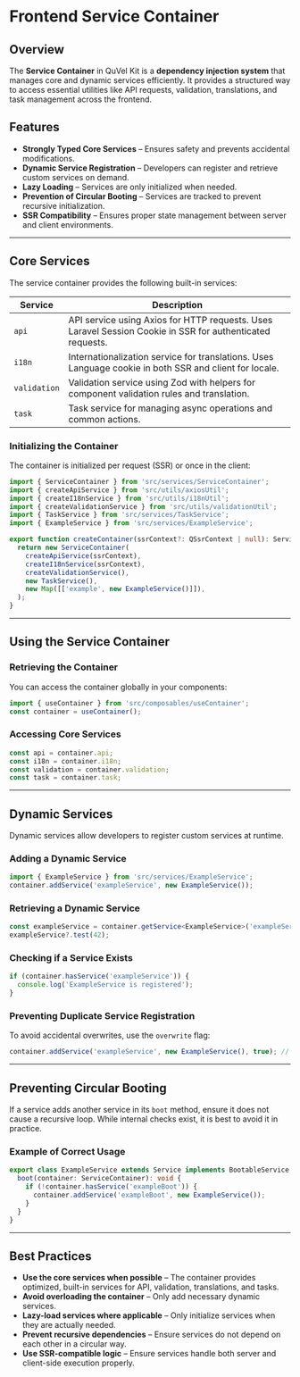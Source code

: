 # Frontend Service Container

## Overview

The **Service Container** in QuVel Kit is a **dependency injection system** that manages core and dynamic services efficiently. It provides a structured way to access essential utilities like API requests, validation, translations, and task management across the frontend.

## Features

- **Strongly Typed Core Services** – Ensures safety and prevents accidental modifications.
- **Dynamic Service Registration** – Developers can register and retrieve custom services on demand.
- **Lazy Loading** – Services are only initialized when needed.
- **Prevention of Circular Booting** – Services are tracked to prevent recursive initialization.
- **SSR Compatibility** – Ensures proper state management between server and client environments.

---

## Core Services

The service container provides the following built-in services:

| Service      | Description |
|-------------|------------|
| `api`       | API service using Axios for HTTP requests. Uses Laravel Session Cookie in SSR for authenticated requests. |
| `i18n`      | Internationalization service for translations. Uses Language cookie in both SSR and client for locale. |
| `validation` | Validation service using Zod with helpers for component validation rules and translation. |
| `task`      | Task service for managing async operations and common actions. |

### **Initializing the Container**

The container is initialized per request (SSR) or once in the client:

```ts
import { ServiceContainer } from 'src/services/ServiceContainer';
import { createApiService } from 'src/utils/axiosUtil';
import { createI18nService } from 'src/utils/i18nUtil';
import { createValidationService } from 'src/utils/validationUtil';
import { TaskService } from 'src/services/TaskService';
import { ExampleService } from 'src/services/ExampleService';

export function createContainer(ssrContext?: QSsrContext | null): ServiceContainer {
  return new ServiceContainer(
    createApiService(ssrContext),
    createI18nService(ssrContext),
    createValidationService(),
    new TaskService(),
    new Map([['example', new ExampleService()]]),
  );
}
```

---

## Using the Service Container

### **Retrieving the Container**

You can access the container globally in your components:

```ts
import { useContainer } from 'src/composables/useContainer';
const container = useContainer();
```

### **Accessing Core Services**

```ts
const api = container.api;
const i18n = container.i18n;
const validation = container.validation;
const task = container.task;
```

---

## Dynamic Services

Dynamic services allow developers to register custom services at runtime.

### **Adding a Dynamic Service**

```ts
import { ExampleService } from 'src/services/ExampleService';
container.addService('exampleService', new ExampleService());
```

### **Retrieving a Dynamic Service**

```ts
const exampleService = container.getService<ExampleService>('exampleService');
exampleService?.test(42);
```

### **Checking if a Service Exists**

```ts
if (container.hasService('exampleService')) {
  console.log('ExampleService is registered');
}
```

### **Preventing Duplicate Service Registration**

To avoid accidental overwrites, use the `overwrite` flag:

```ts
container.addService('exampleService', new ExampleService(), true); // Forces overwrite
```

---

## Preventing Circular Booting

If a service adds another service in its `boot` method, ensure it does not cause a recursive loop. While internal checks exist, it is best to avoid it in practice.

### **Example of Correct Usage**

```ts
export class ExampleService extends Service implements BootableService {
  boot(container: ServiceContainer): void {
    if (!container.hasService('exampleBoot')) {
      container.addService('exampleBoot', new ExampleService());
    }
  }
}
```

---

## Best Practices

- **Use the core services when possible** – The container provides optimized, built-in services for API, validation, translations, and tasks.
- **Avoid overloading the container** – Only add necessary dynamic services.
- **Lazy-load services where applicable** – Only initialize services when they are actually needed.
- **Prevent recursive dependencies** – Ensure services do not depend on each other in a circular way.
- **Use SSR-compatible logic** – Ensure services handle both server and client-side execution properly.
